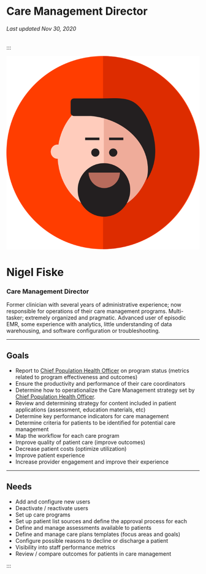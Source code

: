 # Care Management Director

###### Last updated Nov 30, 2020

:::

<div class="persona-header">

![Avatar Image](./assets/avatars/avatar10.svg)

<div>

# Nigel Fiske

### Care Management Director

Former clinician with several years of administrative experience; now responsible for operations of their care management programs. Multi-tasker; extremely organized and pragmatic. Advanced user of episodic EMR, some experience with analytics, little understanding of data warehousing, and software configuration or troubleshooting.

</div>

</div>

---

## Goals

-   Report to [Chief Population Health Officer](/content/personas/chief-population-health-officer) on program status (metrics related to program effectiveness and outcomes)
-   Ensure the productivity and performance of their care coordinators
-   Determine how to operationalize the Care Management strategy set by [Chief Population Health Officer](/content/personas/chief-population-health-officer).
-   Review and determining strategy for content included in patient applications (assessment, education materials, etc)
-   Determine key performance indicators for care management
-   Determine criteria for patients to be identified for potential care management
-   Map the workflow for each care program
-   Improve quality of patient care (improve outcomes)
-   Decrease patient costs (optimize utilization)
-   Improve patient experience
-   Increase provider engagement and improve their experience

---

## Needs

-   Add and configure new users
-   Deactivate / reactivate users
-   Set up care programs
-   Set up patient list sources and define the approval process for each
-   Define and manage assessments available to patients
-   Define and manage care plans templates (focus areas and goals)
-   Configure possible reasons to decline or discharge a patient
-   Visibility into staff performance metrics
-   Review / compare outcomes for patients in care management

:::
